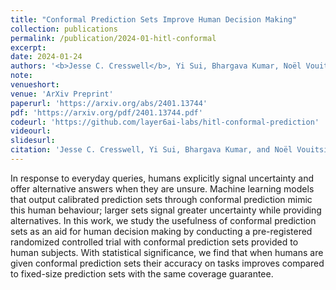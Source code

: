 ```yaml
---
title: "Conformal Prediction Sets Improve Human Decision Making"
collection: publications
permalink: /publication/2024-01-hitl-conformal
excerpt: 
date: 2024-01-24
authors: '<b>Jesse C. Cresswell</b>, Yi Sui, Bhargava Kumar, Noël Vouitsis'
note:
venueshort:
venue: 'ArXiv Preprint'
paperurl: 'https://arxiv.org/abs/2401.13744'
pdf: 'https://arxiv.org/pdf/2401.13744.pdf'
codeurl: 'https://github.com/layer6ai-labs/hitl-conformal-prediction'
videourl:
slidesurl:
citation: 'Jesse C. Cresswell, Yi Sui, Bhargava Kumar, and Noël Vouitsis. Conformal Prediction Sets Improve Human Decision Making. ArXiv Preprint 2401.13744, 2024'
---
```

In response to everyday queries, humans explicitly signal uncertainty and offer alternative answers when they are unsure. Machine learning models that output calibrated prediction sets through conformal prediction mimic this human behaviour; larger sets signal greater uncertainty while providing alternatives. In this work, we study the usefulness of conformal prediction sets as an aid for human decision making by conducting a pre-registered randomized controlled trial with conformal prediction sets provided to human subjects. With statistical significance, we find that when humans are given conformal prediction sets their accuracy on tasks improves compared to fixed-size prediction sets with the same coverage guarantee.